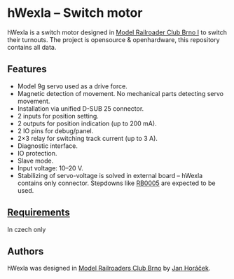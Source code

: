 hWexla – Switch motor
=====================

hWexla is a switch motor designed in [Model Railroader Club Brno I](https://kmz-brno.cz/)
to switch their turnouts. The project is opensource & openhardware, this repository
contains all data.

## Features

* Model 9g servo used as a drive force.
* Magnetic detection of movement. No mechanical parts detecting servo movement.
* Installation via unified D-SUB 25 connector.
* 2 inputs for position setting.
* 2 outputs for position indication (up to 200 mA).
* 2 IO pins for debug/panel.
* 2×3 relay for switching track current (up to 3 A).
* Diagnostic interface.
* IO protection.
* Slave mode.
* Input voltage: 10–20 V.
* Stabilizing of servo-voltage is solved in external board – hWexla contains
  only connector. Stepdowns like [RB0005](https://github.com/RoboticsBrno/RB0005-UniversalStepDown)
  are expected to be used.

## [Requirements](requirements.md)

In czech only

## Authors

hWexla was designed in [Model Railroaders Club
Brno](https://www.kmz-brno.cz/) by [Jan Horáček](mailto:jan.horacek@kmz-brno.cz).
